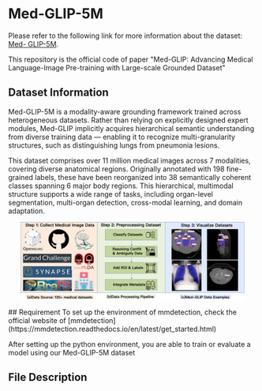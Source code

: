 # Med-GLIP-5M

Please refer to the following link for more information about the dataset: [Med- GLIP-5M](https://modelscope.cn/datasets/Venn2025/Med-GLIP-5M).

This repository is the official code of paper "Med-GLIP: Advancing Medical Language-Image Pre-training with
Large-scale Grounded Dataset"

## Dataset Information
Med-GLIP-5M is a modality-aware grounding framework trained across heterogeneous datasets. Rather than relying on explicitly designed expert modules, Med-GLIP implicitly acquires hierarchical semantic understanding from diverse training data — enabling it to recognize multi-granularity structures, such as distinguishing lungs from pneumonia lesions.

This dataset comprises over 11 million medical images across 7 modalities, covering diverse anatomical regions. Originally annotated with 198 fine-grained labels, these have been reorganized into 38 semantically coherent classes spanning 6 major body regions. This hierarchical, multimodal structure supports a wide range of tasks, including organ-level segmentation, multi-organ detection, cross-modal learning, and domain adaptation.
<p align="center">
  <img src="figures/datapipeline.png" width="90%"/>
</p>
## Requirement
To set up the environment of mmdetection, check the official website of [mmdetection](https://mmdetection.readthedocs.io/en/latest/get_started.html)

After setting up the python environment, you are able to train or evaluate a model using our Med-GLIP-5M dataset

## File Description
